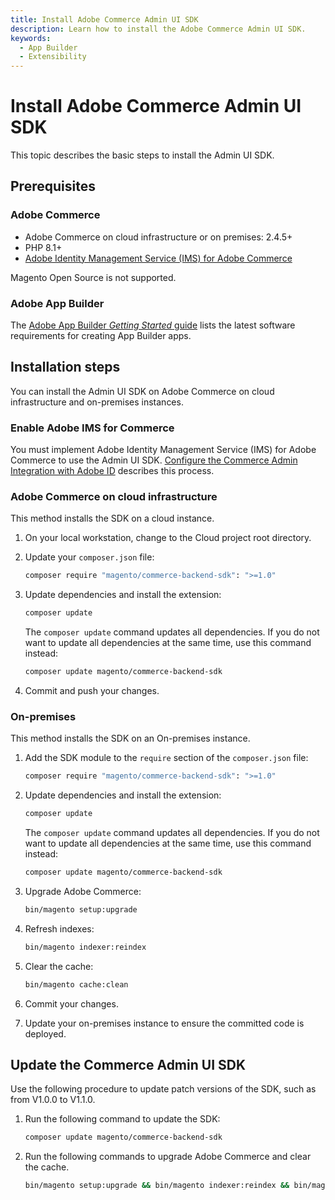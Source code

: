 ```yaml
---
title: Install Adobe Commerce Admin UI SDK
description: Learn how to install the Adobe Commerce Admin UI SDK.
keywords:
  - App Builder
  - Extensibility
---
```


# Install Adobe Commerce Admin UI SDK

This topic describes the basic steps to install the Admin UI SDK.

## Prerequisites

### Adobe Commerce

* Adobe Commerce on cloud infrastructure or on premises: 2.4.5+
* PHP 8.1+
* [Adobe Identity Management Service (IMS) for Adobe Commerce](https://experienceleague.adobe.com/docs/commerce-admin/start/admin/ims/adobe-ims-integration-overview.html)

<InlineAlert variant="info" slots="text1" />

Magento Open Source is not supported.

### Adobe App Builder

The [Adobe App Builder _Getting Started_ guide](https://developer.adobe.com/app-builder/docs/getting_started/) lists the latest software requirements for creating App Builder apps.

## Installation steps

You can install the Admin UI SDK on Adobe Commerce on cloud infrastructure and on-premises instances.

### Enable Adobe IMS for Commerce

You must implement Adobe Identity Management Service (IMS) for Adobe Commerce to use the Admin UI SDK. [Configure the Commerce Admin Integration with Adobe ID](https://experienceleague.adobe.com/docs/commerce-admin/start/admin/ims/adobe-ims-config.html?lang=en) describes this process.

### Adobe Commerce on cloud infrastructure

This method installs the SDK on a cloud instance.

1. On your local workstation, change to the Cloud project root directory.

1. Update your `composer.json` file:

   ```bash
   composer require "magento/commerce-backend-sdk": ">=1.0"
   ```

1. Update dependencies and install the extension:

   ```bash
   composer update
   ```

   The `composer update` command updates all dependencies. If you do not want to update all dependencies at the same time, use this command instead:

   ```bash
   composer update magento/commerce-backend-sdk
   ```

1. Commit and push your changes.

### On-premises

This method installs the SDK on an On-premises instance.

1. Add the SDK module to the `require` section of the `composer.json` file:

   ```bash
   composer require "magento/commerce-backend-sdk": ">=1.0"
   ```

1. Update dependencies and install the extension:

   ```bash
   composer update
   ```

   The `composer update` command updates all dependencies. If you do not want to update all dependencies at the same time, use this command instead:

   ```bash
   composer update magento/commerce-backend-sdk
   ```

1. Upgrade Adobe Commerce:

   ```bash
   bin/magento setup:upgrade
   ```

1. Refresh indexes:

   ```bash
   bin/magento indexer:reindex
   ```

1. Clear the cache:

   ```bash
   bin/magento cache:clean
   ```

1. Commit your changes.

1. Update your on-premises instance to ensure the committed code is deployed.

## Update the Commerce Admin UI SDK

Use the following procedure to update patch versions of the SDK, such as from V1.0.0 to V1.1.0.

1. Run the following command to update the SDK:

   ```bash
   composer update magento/commerce-backend-sdk
   ```

1. Run the following commands to upgrade Adobe Commerce and clear the cache.

   ```bash
   bin/magento setup:upgrade && bin/magento indexer:reindex && bin/magento cache:clean
   ```
